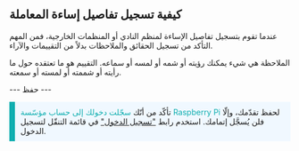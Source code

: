 ## كيفية تسجيل تفاصيل إساءة المعاملة

عندما تقوم بتسجيل تفاصيل الإساءة لمنظم النادي أو المنظمات الخارجية، فمن المهم التأكد من تسجيل الحقائق والملاحظات بدلاً من التقييمات والآراء.

الملاحظة هي شيء يمكنك رؤيته أو شمه أو لمسه أو سماعه. التقييم هو ما تعتقده حول ما رأيته أو شممته أو لمسته أو سمعته.

--- حفظ ---

<p style="border-left: solid; border-width:10px; border-color: #0faeb0; background-color: aliceblue; padding: 10px;">
تأكّد من أنّك <span style="color: #0faeb0">سجّلت دخولك إلى حساب مؤسّسة Raspberry Pi</span> لحفظ تقدّمك، وإلّا فلن يُسجَّل إتمامك. استخدم رابط <a href="https://my.raspberrypi.org/login">"تسجيل الدخول"</a> في قائمة التنقّل لتسجيل الدخول.
</p>